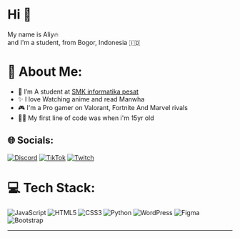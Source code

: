 <h1>Hi 👋</h1>
<p>My name is Aliy🔥<br>
and I'm a student, from Bogor, Indonesia 🇮🇩</p>

# 💫 About Me:
- 🏫 I’m A student at [SMK informatika pesat](https://smkpesat.sch.id/)
- ✨ I love Watching anime and read Manwha
- 🎮 I'm a Pro gamer on Valorant, Fortnite And Marvel rivals
- 🧑‍💻 My first line of code was when i'm 15yr old

## 🌐 Socials:
[![Discord](https://img.shields.io/badge/Discord-%237289DA.svg?logo=discord&logoColor=white)](https://discord.gg/https://discordapp.com/users/690856519989985320) [![TikTok](https://img.shields.io/badge/TikTok-%23000000.svg?logo=TikTok&logoColor=white)](https://tiktok.com/@liyy356) [![Twitch](https://img.shields.io/badge/Twitch-%239146FF.svg?logo=Twitch&logoColor=white)](https://twitch.tv/liyy13) 



# 💻 Tech Stack:
![JavaScript](https://img.shields.io/badge/javascript-%23323330.svg?style=for-the-badge&logo=javascript&logoColor=%23F7DF1E) ![HTML5](https://img.shields.io/badge/html5-%23E34F26.svg?style=for-the-badge&logo=html5&logoColor=white) ![CSS3](https://img.shields.io/badge/css3-%231572B6.svg?style=for-the-badge&logo=css3&logoColor=white) ![Python](https://img.shields.io/badge/python-3670A0?style=for-the-badge&logo=python&logoColor=ffdd54) ![WordPress](https://img.shields.io/badge/WordPress-%23117AC9.svg?style=for-the-badge&logo=WordPress&logoColor=white) ![Figma](https://img.shields.io/badge/figma-%23F24E1E.svg?style=for-the-badge&logo=figma&logoColor=white) ![Bootstrap](https://img.shields.io/badge/bootstrap-%238511FA.svg?style=for-the-badge&logo=bootstrap&logoColor=white)

---





